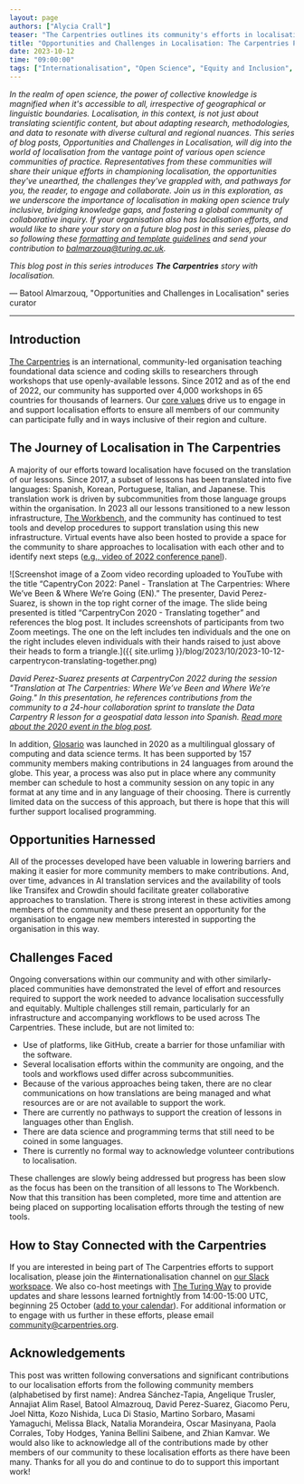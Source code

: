 ```yaml
---
layout: page
authors: ["Alycia Crall"]
teaser: "The Carpentries outlines its community's efforts in localisation."
title: "Opportunities and Challenges in Localisation: The Carpentries Perspective"
date: 2023-10-12
time: "09:00:00"
tags: ["Internationalisation", "Open Science", "Equity and Inclusion", "Engagement", "Community"]
---
```


_In the realm of open science, the power of collective knowledge is magnified when it's accessible to all, irrespective of geographical or linguistic boundaries. Localisation, in this context, is not just about translating scientific content, but about adapting research, methodologies, and data to resonate with diverse cultural and regional nuances. This series of blog posts, Opportunities and Challenges in Localisation, will dig into the world of localisation from the vantage point of various open science communities of practice. Representatives from these communities will share their unique efforts in championing localisation, the opportunities they've unearthed, the challenges they've grappled with, and pathways for you, the reader, to engage and collaborate. Join us in this exploration, as we underscore the importance of localisation in making open science truly inclusive, bridging knowledge gaps, and fostering a global community of collaborative inquiry. If your organisation also has localisation efforts, and would like to share your story on a future blog post in this series, please do so following these [formatting and template guidelines](https://docs.google.com/document/d/1LzjftRnD-BYZ-Xmg-UUkBfi5qKm0qi144BrVNeGS_WQ/edit#heading=h.foq8jruhiryr) and send your contribution to [balmarzouq@turing.ac.uk](mailto:balmarzouq@turing.ac.uk)._ 

_This blog post in this series introduces **The Carpentries** story with localisation._ 


— Batool Almarzouq, "Opportunities and Challenges in Localisation" series curator

-----------------------

## Introduction
[The Carpentries](https://carpentries.org/) is an international, community-led organisation teaching foundational data science and coding skills to researchers through workshops that use openly-available lessons. Since 2012 and as of the end of 2022, our community has supported over 4,000 workshops in 65 countries for thousands of learners. Our [core values](https://carpentries.org/values/) drive us to engage in and support localisation efforts to ensure all members of our community can participate fully and in ways inclusive of their region and culture.

## The Journey of Localisation in The Carpentries
A majority of our efforts toward localisation have focused on the translation of our lessons. Since 2017, a subset of lessons has been translated into five languages: Spanish, Korean, Portuguese, Italian, and Japanese. This translation work is driven by subcommunities from those language groups within the organisation. In 2023 all our lessons transitioned to a new lesson infrastructure, [The Workbench](https://carpentries.github.io/workbench/), and the community has continued to test tools and develop procedures to support translation using this new infrastructure. Virtual events have also been hosted to provide a space for the community to share approaches to localisation with each other and to identify next steps ([e.g., video of 2022 conference panel](https://www.youtube.com/watch?v=9zCrGda6p7Q)).

![Screenshot image of a Zoom video recording uploaded to YouTube with the title “CapentryCon 2022: Panel - Translation at The Carpentries: Where We’ve Been & Where We’re Going (EN).” The presenter, David Perez-Suarez, is shown in the top right corner of the image. The slide being presented is titled “CarpentryCon 2020 - Translating together” and references the blog post. It includes screenshots of participants from two Zoom meetings. The one on the left includes ten individuals and the one on the right includes eleven individuals with their hands raised to just above their heads to form a triangle.]({{ site.urlimg }}/blog/2023/10/2023-10-12-carpentrycon-translating-together.png)

*David Perez-Suarez presents at CarpentryCon 2022 during the session "Translation at The Carpentries: Where We’ve Been and Where We’re Going." In this presentation, he references contributions from the community to a 24-hour collaboration sprint to translate the Data Carpentry R lesson for a geospatial data lesson into Spanish. [Read more about the 2020 event in the blog post](https://carpentries.org/blog/2020/08/Hablamos/).*

In addition, [Glosario](https://glosario.carpentries.org/) was launched in 2020 as a multilingual glossary of computing and data science terms. It has been supported by 157 community members making contributions in 24 languages from around the globe. This year, a process was also put in place where any community member can schedule to host a community session on any topic in any format at any time and in any language of their choosing. There is currently limited data on the success of this approach, but there is hope that this will further support localised programming.

## Opportunities Harnessed
All of the processes developed have been valuable in lowering barriers and making it easier for more community members to make contributions. And, over time, advances in AI translation services and the availability of tools like Transifex and Crowdin should facilitate greater collaborative approaches to translation. There is strong interest in these activities among members of the community and these present an opportunity for the organisation to engage new members interested in supporting the organisation in this way.  

## Challenges Faced  
Ongoing conversations within our community and with other similarly-placed communities have demonstrated the level of effort and resources required to support the work needed to advance localisation successfully and equitably. Multiple challenges still remain, particularly for an infrastructure and accompanying workflows to be used across The Carpentries. These include, but are not limited to:
 
* Use of platforms, like GitHub, create a barrier for those unfamiliar with the software.
* Several localisation efforts within the community are ongoing, and the tools and workflows used differ across subcommunities.
* Because of the various approaches being taken, there are no clear communications on how translations are being managed and what resources are or are not available to support the work. 
* There are currently no pathways to support the creation of lessons in languages other than English.
* There are data science and programming terms that still need to be coined in some languages.  
* There is currently no formal way to acknowledge volunteer contributions to localisation.

These challenges are slowly being addressed but progress has been slow as the focus has been on the transition of all lessons to The Workbench. Now that this transition has been completed, more time and attention are being placed on supporting localisation efforts through the testing of new tools.

## How to Stay Connected with the Carpentries
If you are interested in being part of The Carpentries efforts to support localisation, please join the #internationalisation channel on [our Slack workspace](https://docs.carpentries.org/topic_folders/communications/tools/slack-and-email.html). We also co-host meetings with [The Turing Way](https://the-turing-way.netlify.app/index.html) to provide updates and share lessons learned fortnightly from 14:00-15:00 UTC, beginning 25 October ([add to your calendar](https://calendar.google.com/calendar/u/0/r/eventedit/copy/NDZraGlmNXBkMTM1bWljZ2ticzJhNWhkbnBfMjAyMzEwMjVUMTQwMDAwWiBvc2V1dW9odDB0dmpib2tnZzNub2g4YzQ3Z0Bn/b3NjYXIubWFzaW55YW5hQGNhcnBlbnRyaWVzLm9yZw?scp=ALL)). For additional information or to engage with us further in these efforts, please email [community@carpentries.org](mailto:community@carpentries.org).

## Acknowledgements
This post was written following conversations and significant contributions to our localisation efforts from the following community members (alphabetised by first name): Andrea Sánchez-Tapia, Angelique Trusler, Annajiat Alim Rasel, Batool Almazrouq, David Perez-Suarez, Giacomo Peru, Joel Nitta, Kozo Nishida, Luca Di Stasio, Martino Sorbaro, Masami Yamaguchi, Melissa Black, Natalia Morandeira, Oscar Masinyana, Paola Corrales, Toby Hodges, Yanina Bellini Saibene, and Zhian Kamvar. We would also like to acknowledge all of the contributions made by other members of our community to these localisation efforts as there have been many. Thanks for all you do and continue to do to support this important work! 
